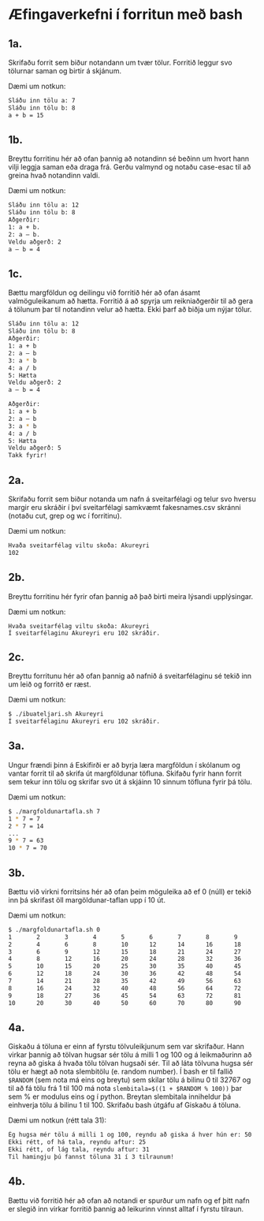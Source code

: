 # Æfingaverkefni í forritun með bash
## 1a.
Skrifaðu forrit sem biður notandann um tvær tölur. Forritið leggur svo tölurnar saman og birtir á skjánum.

Dæmi um notkun:
```bash
Sláðu inn tölu a: 7
Sláðu inn tölu b: 8
a + b = 15
```
## 1b.
Breyttu forritinu hér að ofan þannig að notandinn sé beðinn um hvort hann vilji leggja saman eða draga frá. Gerðu valmynd og notaðu case-esac til að greina hvað notandinn valdi.

Dæmi um notkun:
```bash
Sláðu inn tölu a: 12
Sláðu inn tölu b: 8
Aðgerðir:
1: a + b.
2: a – b.
Veldu aðgerð: 2
a – b = 4
```

## 1c.
Bættu margföldun og deilingu við forritið hér að ofan ásamt valmöguleikanum að hætta. Forritið á að spyrja um reikniaðgerðir til að gera á tölunum þar til notandinn velur að hætta. Ekki þarf að biðja um nýjar tölur.
```bash
Sláðu inn tölu a: 12
Sláðu inn tölu b: 8
Aðgerðir:
1: a + b
2: a – b
3: a * b
4: a / b
5: Hætta
Veldu aðgerð: 2
a – b = 4

Aðgerðir:
1: a + b
2: a – b
3: a * b
4: a / b
5: Hætta
Veldu aðgerð: 5
Takk fyrir!
```

## 2a.
Skrifaðu forrit sem biður notanda um nafn á sveitarfélagi og telur svo hversu margir eru skráðir í því sveitarfélagi samkvæmt fakesnames.csv skránni (notaðu cut, grep og wc í forritinu).

Dæmi um notkun:
```bash
Hvaða sveitarfélag viltu skoða: Akureyri
102
```
## 2b.
Breyttu forritinu hér fyrir ofan þannig að það birti meira lýsandi upplýsingar.

Dæmi um notkun:
```basj
Hvaða sveitarfélag viltu skoða: Akureyri
Í sveitarfélaginu Akureyri eru 102 skráðir.
```

## 2c.	
Breyttu forritunu hér að ofan þannig að nafnið á sveitarfélaginu sé tekið inn um leið og forritð er ræst.

Dæmi um notkun:
```bash
$ ./ibuateljari.sh Akureyri
Í sveitarfélaginu Akureyri eru 102 skráðir.
```

## 3a.
Ungur frændi þinn á Eskifirði er að byrja læra margföldun í skólanum og vantar forrit til að skrifa út margföldunar töfluna. Skifaðu fyrir hann forrit sem tekur inn tölu og skrifar svo út á skjáinn 10 sinnum töfluna fyrir þá tölu.

Dæmi um notkun:
```bash
$ ./margfoldunartafla.sh 7
1 * 7 = 7
2 * 7 = 14
...
9 * 7 = 63
10 * 7 = 70
```

## 3b.
Bættu við virkni forritsins hér að ofan þeim möguleika að ef 0 (núll) er tekið inn þá skrifast öll margöldunar-taflan upp í 10 út.

Dæmi um notkun:
```bash
$ ./margfoldunartafla.sh 0
1       2       3       4       5       6       7       8       9       10 
2       4       6       8       10      12      14      16      18      20 
3       6       9       12      15      18      21      24      27      30 
4       8       12      16      20      24      28      32      36      40 
5       10      15      20      25      30      35      40      45      50 
6       12      18      24      30      36      42      48      54      60 
7       14      21      28      35      42      49      56      63      70 
8       16      24      32      40      48      56      64      72      80 
9       18      27      36      45      54      63      72      81      90 
10      20      30      40      50      60      70      80      90      100
```

## 4a.
Giskaðu á töluna er einn af fyrstu tölvuleikjunum sem var skrifaður. Hann virkar þannig að tölvan hugsar sér tölu á milli 1 og 100 og á leikmaðurinn að reyna að giska á hvaða tölu tölvan hugsaði sér.
Til að láta tölvuna hugsa sér tölu er hægt að nota slembitölu (e. random number). Í bash er til fallið `$RANDOM` (sem nota má eins og breytu) sem skilar tölu á bilinu 0 til 32767 og til að fá tölu frá 1 til 100 má nota `slembitala=$((1 + $RANDOM % 100))` þar sem % er modulus eins og í python. Breytan slembitala inniheldur þá einhverja tölu á bilinu 1 til 100.
Skrifaðu bash útgáfu af Giskaðu á töluna.

Dæmi um notkun (rétt tala 31):
```bash
Ég hugsa mér tölu á milli 1 og 100, reyndu að giska á hver hún er: 50
Ekki rétt, of há tala, reyndu aftur: 25
Ekki rétt, of lág tala, reyndu aftur: 31
Til hamingju þú fannst töluna 31 í 3 tilraunum!	
```

## 4b.
Bættu við forritið hér að ofan að notandi er spurður um nafn og ef þitt nafn er slegið inn virkar forritið þannig að leikurinn vinnst alltaf í fyrstu tilraun.


